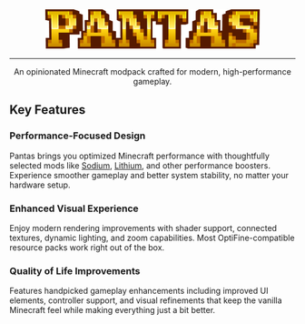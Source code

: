 <div align=center>

<img src="./assets/images/logo.png" width="75%">

---

An opinionated Minecraft modpack crafted for modern, high-performance gameplay.

</div>

## Key Features

### Performance-Focused Design

Pantas brings you optimized Minecraft performance with thoughtfully selected mods like [Sodium](https://modrinth.com/mod/sodium), [Lithium](https://modrinth.com/mod/lithium), and other performance boosters. Experience smoother gameplay and better system stability, no matter your hardware setup.

### Enhanced Visual Experience

Enjoy modern rendering improvements with shader support, connected textures, dynamic lighting, and zoom capabilities. Most OptiFine-compatible resource packs work right out of the box.

### Quality of Life Improvements

Features handpicked gameplay enhancements including improved UI elements, controller support, and visual refinements that keep the vanilla Minecraft feel while making everything just a bit better.